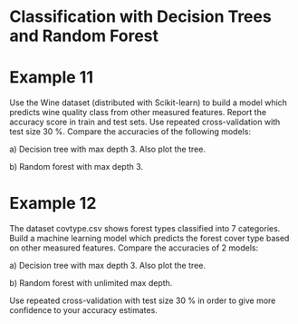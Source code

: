 # Classification with Decision Trees and Random Forest

# Example 11
Use the Wine dataset (distributed with Scikit-learn) to build a model which predicts wine quality class from other measured features. Report the accuracy score in train and test sets. Use repeated cross-validation with test size 30 %. Compare the accuracies of the following models:

a) Decision tree with max depth 3. Also plot the tree.

b) Random forest with max depth 3.

# Example 12
The dataset covtype.csv shows forest types classified into 7 categories. Build a machine learning model which predicts the forest cover type based on other measured features. Compare the accuracies of 2 models:

a) Decision tree with max depth 3. Also plot the tree.

b) Random forest with unlimited max depth.

Use repeated cross-validation with test size 30 % in order to give more confidence to your accuracy estimates.

